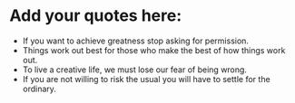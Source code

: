 # Add your quotes here:
- If you want to achieve greatness stop asking for permission.
- Things work out best for those who make the best of how things work out.
- To live a creative life, we must lose our fear of being wrong.
- If you are not willing to risk the usual you will have to settle for the ordinary.
